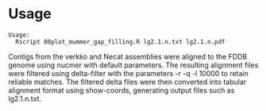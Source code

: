# Usage
```
Usage:
  Rscript 00plot_mummer_gap_filling.R lg2.1.n.txt lg2.1.n.pdf
```
Contigs from the verkko and Necat assemblies were aligned to the FDDB genome using nucmer with default parameters. The resulting alignment files were filtered using delta-filter with the parameters -r -q -l 10000 to retain reliable matches. The filtered delta files were then converted into tabular alignment format using show-coords, generating output files such as lg2.1.n.txt.